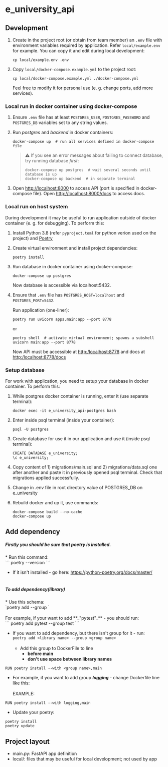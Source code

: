 # e_university_api


## Development

1. Create in the project root (or obtain from team member) an `.env` file with environment variables required by application.
   Refer `local/example.env` for example. You can copy it and edit during local development:

       cp local/example.env .env

2. Copy `local/docker-compose.example.yml` to the project root:

       cp local/docker-compose.example.yml ./docker-compose.yml

   Feel free to modify it for personal use (e. g. change ports, add more services).

### Local run in docker container using docker-compose

1. Ensure `.env` file has at least `POSTGRES_USER`, `POSTGRES_PASSWORD` and `POSTGRES_DB` variables
   set to any string values.

2. Run _postgres_ and _backend_ in docker containers:

       docker-compose up  # run all services defined in docker-compose file

   > :warning: If you see an error messages about failing to connect database, try running database *first*:
   >
   >     docker-compose up postgres  # wait several seconds until database is up
   >     docker-compose up backend  # in separate terminal

3. Open <http://localhost:8000> to access API (port is specified in docker-compose file).
   Open <http://localhost:8000/docs> to access docs.

### Local run on host system

During development it may be useful to run application outside of docker container (e. g. for debugging). To perform this:

1. Install Python 3.8 (refer `pyproject.toml` for python verion used on the project) and [Poetry](https://python-poetry.org/)

2. Create virtual environment and install project dependencies:

       poetry install

3. Run database in docker container using docker-compose:

       docker-compose up postgres

   Now database is accessible via localhost:5432.

4. Ensure that `.env` file has `POSTGRES_HOST=localhost` and `POSTGRES_PORT=5432`.

   Run application (one-liner):

       poetry run uvicorn apps.main:app --port 8778

   or

       poetry shell  # activate virtual environment; spawns a subshell
       uvicorn main:app --port 8778

   Now API must be accessible at <http:/localhost:8778> and docs at <http:/localhost:8778/docs>

### Setup database

For work with application, you need to setup your database in docker container. To perform this:

1. While postgres docker container is running, enter it (use separate terminal):

       docker exec -it e_university_api-postgres bash

2. Enter inside psql terminal (inside your container):

       psql -U postgres

3. Create database for use it in our application and use it (inside psql terminal):

       CREATE DATABASE e_university;
       \c e_university;

4. Copy content of 1) migrations/main.sql and 2) migrations/data.sql one after another and paste it in previously opened psql terminal.
   Check that migrations applied successfully.

5. Change in .env file in root directory value of POSTGRES_DB on e_university

6. Rebuild docker and up it, use commands:

       docker-compose build --no-cache
       docker-compose up

## Add dependency

<h5>Firstly you should be sure that poetry is installed.</h5>
* Run this command:<br>
```
poetry --version
```

* If it isn't installed - go here: https://python-poetry.org/docs/master/ 
<br><br>

<h5>To add dependency(library)</h5>
* Use this schema:<br>
`poetry add <library name> --group <group name>`<br><br>
For example, if your want to add **_"pytest"_** - you should run:<br>
```
poetry add pytest --group test
```

* If you want to add dependency, but there isn't group for it - run:<br>
`poetry add <library name> --group <group name>`<br><br>
   * Add this group to DockerFile to line
     * **before main**
     * **don't use space between library names**<br>

  
`
RUN poetry install --with <group name>,main
`
  
   * For example, if you want to add group **_logging_** - change Dockerfile line like this:<br><br>
        EXAMPLE: 

`RUN poetry install --with logging,main`
   


* Update your poetry:<br>
```
poetry install
poetry update
```


## Project layout

- main.py: FastAPI app definition
- local/: files that may be useful for local development; not used by app
